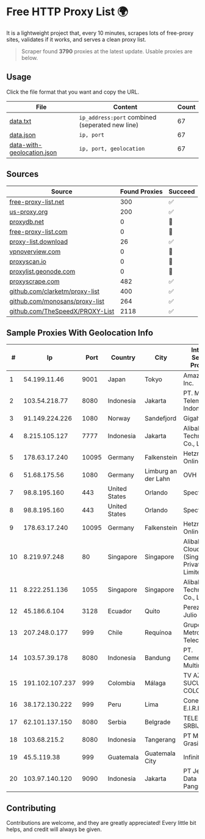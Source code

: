 
# Free HTTP Proxy List 🌍

It is a lightweight project that, every 10 minutes, scrapes lots of free-proxy sites, validates if it works, and serves a clean proxy list.


> Scraper found **3790** proxies at the latest update. Usable proxies are below.

## Usage

Click the file format that you want and copy the URL.


|File|Content|Count|
|----|-------|-----|
|[data.txt](https://raw.githubusercontent.com/themiralay/Proxy-List-World/master/data.txt)|`ip_address:port` combined (seperated new line)|67|
|[data.json](https://raw.githubusercontent.com/themiralay/Proxy-List-World/master/data.json)|`ip, port`|67|
|[data-with-geolocation.json](https://raw.githubusercontent.com/themiralay/Proxy-List-World/master/data-with-geolocation.json)|`ip, port, geolocation`|67|

## Sources

|Source|Found Proxies|Succeed|
|------|-------------|-------|
|[free-proxy-list.net](https://free-proxy-list.net)|300|✅|
|[us-proxy.org](https://www.us-proxy.org)|200|✅|
|[proxydb.net](http://proxydb.net)|0|🚫|
|[free-proxy-list.com](https://free-proxy-list.com/?page=&port=&type%5B%5D=http&type%5B%5D=https&up_time=0&search=Search)|0|🚫|
|[proxy-list.download](https://www.proxy-list.download/HTTP)|26|✅|
|[vpnoverview.com](https://vpnoverview.com/privacy/anonymous-browsing/free-proxy-servers)|0|🚫|
|[proxyscan.io](https://www.proxyscan.io)|0|🚫|
|[proxylist.geonode.com](https://proxylist.geonode.com/api/proxy-list?limit=300&page=1&sort_by=lastChecked&sort_type=desc&protocols=http,https)|0|🚫|
|[proxyscrape.com](https://api.proxyscrape.com/v2/?request=displayproxies&protocol=http&timeout=10000&country=all&ssl=all&anonymity=all)|482|✅|
|[github.com/clarketm/proxy-list](https://raw.githubusercontent.com/clarketm/proxy-list/master/proxy-list-raw.txt)|400|✅|
|[github.com/monosans/proxy-list](https://raw.githubusercontent.com/monosans/proxy-list/main/proxies/http.txt)|264|✅|
|[github.com/TheSpeedX/PROXY-List](https://raw.githubusercontent.com/TheSpeedX/PROXY-List/master/http.txt)|2118|✅|


## Sample Proxies With Geolocation Info

|#|Ip|Port|Country|City|Internet Service Provider|
|-|--|----|-------|----|-------------------------|
|1|54.199.11.46|9001|Japan|Tokyo|Amazon.com, Inc.|
|2|103.54.218.77|8080|Indonesia|Jakarta|PT. Mora Telematika Indonesia|
|3|91.149.224.226|1080|Norway|Sandefjord|Gigahost|
|4|8.215.105.127|7777|Indonesia|Jakarta|Alibaba (US) Technology Co., Ltd.|
|5|178.63.17.240|10095|Germany|Falkenstein|Hetzner Online GmbH|
|6|51.68.175.56|1080|Germany|Limburg an der Lahn|OVH SAS|
|7|98.8.195.160|443|United States|Orlando|Spectrum|
|8|98.8.195.160|443|United States|Orlando|Spectrum|
|9|178.63.17.240|10095|Germany|Falkenstein|Hetzner Online GmbH|
|10|8.219.97.248|80|Singapore|Singapore|Alibaba Cloud (Singapore) Private Limited|
|11|8.222.251.136|1055|Singapore|Singapore|Alibaba (US) Technology Co., Ltd.|
|12|45.186.6.104|3128|Ecuador|Quito|Perez Tito Julio Cesar|
|13|207.248.0.177|999|Chile|Requínoa|Grupo Metrowan Telecom SPA|
|14|103.57.39.178|8080|Indonesia|Bandung|PT. Cemerlang Multimedia|
|15|191.102.107.237|999|Colombia|Málaga|TV AZTECA SUCURSAL COLOMBIA|
|16|38.172.130.222|999|Peru|Lima|Conex TV E.I.R.L.|
|17|62.101.137.150|8080|Serbia|Belgrade|TELEKOM SRBIJA a.d.|
|18|103.68.215.2|8080|Indonesia|Tangerang|PT Media Grasi Internet|
|19|45.5.119.38|999|Guatemala|Guatemala City|Infinitum S.A.|
|20|103.97.140.120|9090|Indonesia|Jakarta|PT Jembatan Data Pangrango|



## Contributing

Contributions are welcome, and they are greatly appreciated! Every
little bit helps, and credit will always be given.

